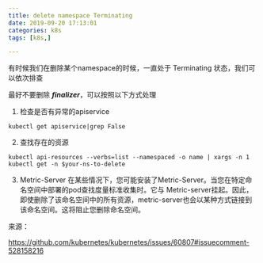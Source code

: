 ```yaml
---
title: delete namespace Terminating
date: 2019-09-20 17:13:01
categories: k8s
tags: [k8s,]

---
```


有时候我们在删除某个namespace的时候，一直处于 Terminating 状态，我们可以依次排查

最好不要删除 ***finalizer***，可以按照以下方式处理

1. 检查是否有异常的apiservice
```
kubectl get apiservice|grep False
```

2. 查找存在的资源

```
kubectl api-resources --verbs=list --namespaced -o name | xargs -n 1 kubectl get -n $your-ns-to-delete
```

3. Metric-Server
在某些情况下，您可能安装了Metric-Server。当您在特定命名空间中部署的pod查找度量标准收集时。它与 Metric-server挂起。因此，即使删除了该命名空间中的所有资源，metric-server也会以某种方式链接到该命名空间。这将阻止您删除命名空间。


来源：

https://github.com/kubernetes/kubernetes/issues/60807#issuecomment-528158216